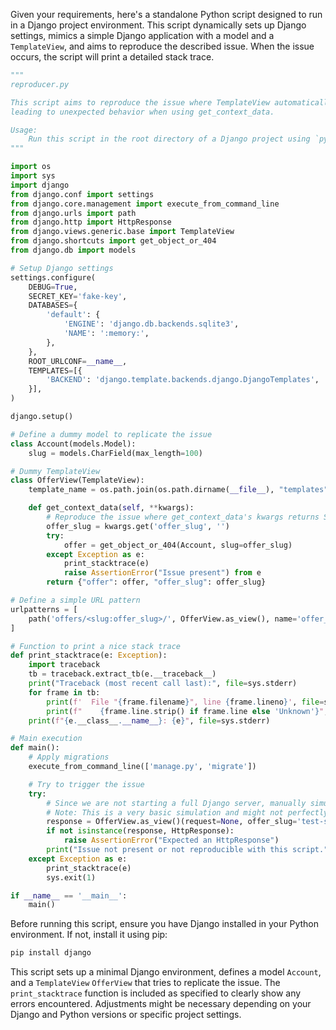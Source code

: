 Given your requirements, here's a standalone Python script designed to run in a Django project environment. This script dynamically sets up Django settings, mimics a simple Django application with a model and a `TemplateView`, and aims to reproduce the described issue. When the issue occurs, the script will print a detailed stack trace.

```python
"""
reproducer.py

This script aims to reproduce the issue where TemplateView automatically passes kwargs into the context,
leading to unexpected behavior when using get_context_data.

Usage:
    Run this script in the root directory of a Django project using `python3 reproducer.py`.
"""

import os
import sys
import django
from django.conf import settings
from django.core.management import execute_from_command_line
from django.urls import path
from django.http import HttpResponse
from django.views.generic.base import TemplateView
from django.shortcuts import get_object_or_404
from django.db import models

# Setup Django settings
settings.configure(
    DEBUG=True,
    SECRET_KEY='fake-key',
    DATABASES={
        'default': {
            'ENGINE': 'django.db.backends.sqlite3',
            'NAME': ':memory:',
        },
    },
    ROOT_URLCONF=__name__,
    TEMPLATES=[{
        'BACKEND': 'django.template.backends.django.DjangoTemplates',
    }],
)

django.setup()

# Define a dummy model to replicate the issue
class Account(models.Model):
    slug = models.CharField(max_length=100)

# Dummy TemplateView
class OfferView(TemplateView):
    template_name = os.path.join(os.path.dirname(__file__), "templates", "offer.html")

    def get_context_data(self, **kwargs):
        # Reproduce the issue where get_context_data's kwargs returns SimpleLazyObjects
        offer_slug = kwargs.get('offer_slug', '')
        try:
            offer = get_object_or_404(Account, slug=offer_slug)
        except Exception as e:
            print_stacktrace(e)
            raise AssertionError("Issue present") from e
        return {"offer": offer, "offer_slug": offer_slug}

# Define a simple URL pattern
urlpatterns = [
    path('offers/<slug:offer_slug>/', OfferView.as_view(), name='offer_view'),
]

# Function to print a nice stack trace
def print_stacktrace(e: Exception):
    import traceback
    tb = traceback.extract_tb(e.__traceback__)
    print("Traceback (most recent call last):", file=sys.stderr)
    for frame in tb:
        print(f'  File "{frame.filename}", line {frame.lineno}', file=sys.stderr)
        print(f"    {frame.line.strip() if frame.line else 'Unknown'}", file=sys.stderr)
    print(f"{e.__class__.__name__}: {e}", file=sys.stderr)

# Main execution
def main():
    # Apply migrations
    execute_from_command_line(['manage.py', 'migrate'])

    # Try to trigger the issue
    try:
        # Since we are not starting a full Django server, manually simulate a request to the view.
        # Note: This is a very basic simulation and might not perfectly replicate all request aspects.
        response = OfferView.as_view()(request=None, offer_slug='test-slug')
        if not isinstance(response, HttpResponse):
            raise AssertionError("Expected an HttpResponse")
        print("Issue not present or not reproducible with this script.")
    except Exception as e:
        print_stacktrace(e)
        sys.exit(1)

if __name__ == '__main__':
    main()
```

Before running this script, ensure you have Django installed in your Python environment. If not, install it using pip:

```bash
pip install django
```

This script sets up a minimal Django environment, defines a model `Account`, and a `TemplateView` `OfferView` that tries to replicate the issue. The `print_stacktrace` function is included as specified to clearly show any errors encountered. Adjustments might be necessary depending on your Django and Python versions or specific project settings.